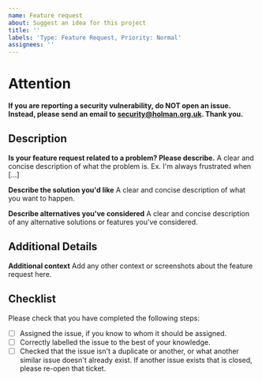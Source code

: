 ```yaml
---
name: Feature request
about: Suggest an idea for this project
title: ''
labels: 'Type: Feature Request, Priority: Normal'
assignees: ''
---
```


# Attention
**If you are reporting a security vulnerability, do NOT open an issue. Instead, please send an email to [security@holman.org.uk](mailto:security@holman.org.uk). Thank you.**

## Description
**Is your feature request related to a problem? Please describe.**
A clear and concise description of what the problem is. Ex. I'm always frustrated when [...]

**Describe the solution you'd like**
A clear and concise description of what you want to happen.

**Describe alternatives you've considered**
A clear and concise description of any alternative solutions or features you've considered.

## Additional Details
**Additional context**
Add any other context or screenshots about the feature request here.

## Checklist
Please check that you have completed the following steps:
- [ ] Assigned the issue, if you know to whom it should be assigned.
- [ ] Correctly labelled the issue to the best of your knowledge.
- [ ] Checked that the issue isn't a duplicate or another, or what another similar issue doesn't already exist. If another issue exists that is closed, please re-open that ticket.